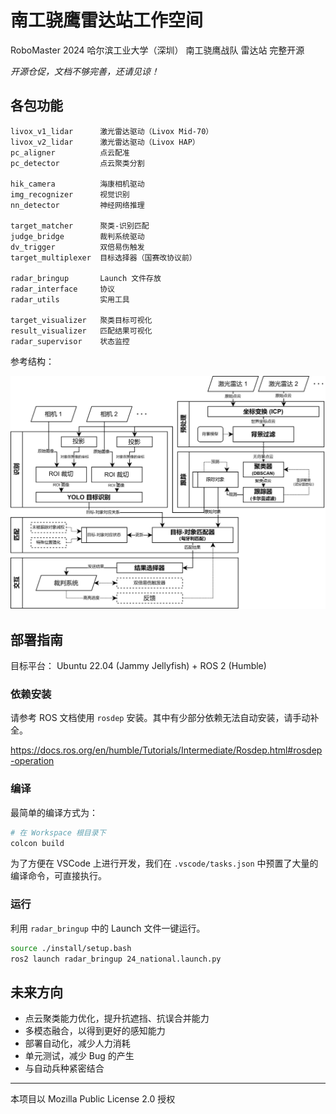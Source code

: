 # 南工骁鹰雷达站工作空间

RoboMaster 2024 哈尔滨工业大学（深圳） 南工骁鹰战队 雷达站 完整开源

*开源仓促，文档不够完善，还请见谅！*

## 各包功能

```plaintext
livox_v1_lidar      激光雷达驱动（Livox Mid-70）
livox_v2_lidar      激光雷达驱动（Livox HAP）
pc_aligner          点云配准
pc_detector         点云聚类分割

hik_camera          海康相机驱动
img_recognizer      视觉识别
nn_detector         神经网络推理

target_matcher      聚类-识别匹配
judge_bridge        裁判系统驱动
dv_trigger          双倍易伤触发
target_multiplexer  目标选择器（国赛改协议前）

radar_bringup       Launch 文件存放
radar_interface     协议
radar_utils         实用工具

target_visualizer   聚类目标可视化
result_visualizer   匹配结果可视化
radar_supervisor    状态监控
```

参考结构：

![structure](struct.png)

## 部署指南

目标平台： Ubuntu 22.04 (Jammy Jellyfish) + ROS 2 (Humble)

### 依赖安装

请参考 ROS 文档使用 `rosdep` 安装。其中有少部分依赖无法自动安装，请手动补全。

<https://docs.ros.org/en/humble/Tutorials/Intermediate/Rosdep.html#rosdep-operation>

### 编译

最简单的编译方式为：

```bash
# 在 Workspace 根目录下
colcon build
```

为了方便在 VSCode 上进行开发，我们在 `.vscode/tasks.json` 中预置了大量的编译命令，可直接执行。

### 运行

利用 `radar_bringup` 中的 Launch 文件一键运行。

```bash
source ./install/setup.bash
ros2 launch radar_bringup 24_national.launch.py
```

## 未来方向

- 点云聚类能力优化，提升抗遮挡、抗误合并能力
- 多模态融合，以得到更好的感知能力
- 部署自动化，减少人力消耗
- 单元测试，减少 Bug 的产生
- 与自动兵种紧密结合

---

本项目以 Mozilla Public License 2.0 授权
